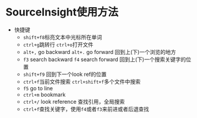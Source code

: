 SourceInsight使用方法
====================
+ 快捷键
	+ ``shift+f8``标亮文本中光标所在单词
	+ ``ctrl+g``跳转行 ``ctrl+o``打开文件
	+ ``alt+,`` go backward  ``alt+.`` go forward 回到上(下)一个浏览的地方
	+ ``f3`` search backward ``f4`` search forward 回到上(下)一个搜索关键字的位置
	+ ``shift+f9`` 回到下一个look ref的位置
	+ ``ctrl+f``当前文件搜索 ``ctrl+shift+f``多个文件中搜索
	+ ``f5`` go to line
	+ ``ctrl+m`` bookmark
	+ ``ctrl+/`` look reference 查找引用，全局搜索
	+ ``ctrl+f``查找关键字，使用``f4``或者``f3``来前进或者后退查找